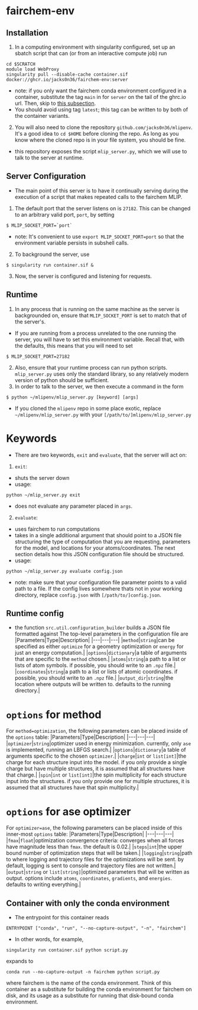# fairchem-env

Installation
------------

1. In a computing environment with singularity configured, set up an sbatch script that can (or from an interactive compute job) run 
```commandline
cd $SCRATCH
module load WebProxy
singularity pull --disable-cache container.sif docker://ghcr.io/jacks0n36/fairchem-env:server
```
- note: if you only want the fairchem conda environment configured in a container, substitute the tag `main` in for `server` on the tail of the ghrc.io url. Then, skip to [this subsection](#Container-with-only-the-conda-environment).
- You should avoid using tag `latest`; this tag can be written to by both of the container variants.
2. You will also need to clone the repository `github.com/jacks0n36/mlipenv`. It's a good idea to `cd $HOME` before cloning the repo. As long as you know where the cloned repo is in your file system, you should be fine.
  - this repository exposes the script `mlip_server.py`, which we will use to talk to the server at runtime.

Server Configuration
--------------------

- The main point of this server is to have it continually serving during the execution of a script that makes repeated calls to the fairchem MLIP.
1. The default port that the server listens on is `27182`. This can be changed to an arbitrary valid port, `port`, by setting
```
$ MLIP_SOCKET_PORT=`port`
```
- note: It's convenient to use `export MLIP_SOCKET_PORT=port` so that the environment variable persists in subshell calls.
2. To background the server, use
```
$ singularity run container.sif &
```
3. Now, the server is configured and listening for requests.

Runtime
-------
1. In any process that is running on the same machine as the server is backgrounded on, ensure that `MLIP_SOCKET_PORT` is set to match that of the server's.
- If you are running from a process unrelated to the one running the server, you will have to set this environment variable. Recall that, with the defaults, this means that you will need to set
```
$ MLIP_SOCKET_PORT=27182
```
2. Also, ensure that your runtime process can run python scripts. `mlip_server.py` uses only the standard library, so any relatively modern version of python should be sufficient.
3. In order to talk to the server, we then execute a command in the form
```
$ python ~/mlipenv/mlip_server.py [keyword] [args]
```
- If you cloned the `mlipenv` repo in some place exotic, replace `~/mlipenv/mlip_server.py` with your `[/path/to/]mlipenv/mlip_server.py`

# Keywords
- There are two keywords, `exit` and `evaluate`, that the server will act on:
1. `exit`:
- shuts the server down
- usage:
```
python ~/mlip_server.py exit
```
- does not evaluate any parameter placed in `args`.
2. `evaluate`:
- uses fairchem to run computations
- takes in a single additional argument that should point to a JSON file structuring the type of computation that you are requesting, parameters for the model, and locations for your atoms/coordinates. The next section details how this JSON configuration file should be structured.
- usage:
```
python ~/mlip_server.py evaluate config.json
```
- note: make sure that your configuration file parameter points to a valid path to a file. If the config lives somewhere thats not in your working directory, replace `config.json` with `[/path/to/]config.json`.

Runtime config
--------------
- the function `src.util.configuration_builder` builds a JSON file formatted against 
The top-level parameters in the configuration file are
|Parameters|Type|Description|
|---|---|---|
|`method`|`string`|can be specified as either `optimize` for a geometry optimization or `energy` for just an energy computation.|
|`options`|`dictionary`|a table of arguments that are specific to the `method` chosen.|
|`atoms`|`string`|a path to a list or lists of atom symbols. if possible, you should write to an `.npz` file.|
|`coordinates`|`string`|a path to a list or lists of atomic coordinates. if possible, you should write to an `.npz` file.|
|`output_dir`|`string`|the location where outputs will be written to. defaults to the running directory.|

# `options` for method
For `method=optimization`, the following parameters can be placed inside of the `options` table:
|Parameters|Type|Description|
|---|---|---|
|`optimizer`|`string`|optimizer used in energy minimization. currently, only `ase` is implemented, running an LBFGS search.|
|`options`|`dictionary`|a table of arguments specific to the chosen `optimizer`.|
|`charge`|`int` or `list[int]`|the charge for each structure input into the model. if you only provide a single charge but have multiple structures, it is assumed that all structures have that charge.|
|`spin`|`int` or `list[int]`|the spin multiplicity for each structure input into the structures. if you only provide one for multiple structures, it is assumed that all structures have that spin multiplicity.|

# `options` for ase optimizer
For `optimizer=ase`, the following parameters can be placed inside of this inner-most `options` table:
|Parameters|Type|Description|
|---|---|---|
|`fmax`|`float`|optimization convergence criteria: converges when all forces have magnitude less than `fmax`. the default is 0.02.|
|`steps`|`int`|the upper bound number of optimization steps that will be taken.|
|`logging`|`string`|path to where logging and trajectory files for the optimizations will be sent. by default, logging is sent to console and trajectory files are not written.|
|`output`|`string` or `list[string]`|optimized parameters that will be written as output. options include `atoms`, `coordinates`, `gradients`, and `energies`. defaults to writing everything.|

Container with only the conda environment
-----------------------------------------
- The entrypoint for this container reads
```
ENTRYPOINT ["conda", "run", "--no-capture-output", "-n", "fairchem"]
```
- In other words, for example,
```
singularity run container.sif python script.py
```
expands to
```
conda run --no-capture-output -n fairchem python script.py
```
where fairchem is the name of the conda environment. Think of this container as a substitute for building the conda environment for fairchem on disk, and its usage as a substitute for running that disk-bound conda environment.
